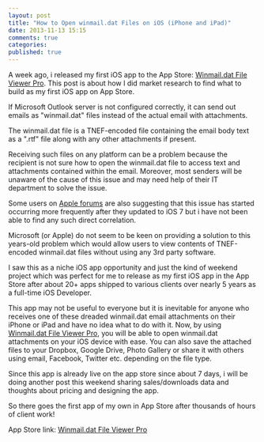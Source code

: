 ```yaml
---
layout: post
title: "How to Open winmail.dat Files on iOS (iPhone and iPad)"
date: 2013-11-13 15:15
comments: true
categories: 
published: true
---
```


A week ago, i released my first iOS app to the App Store: [Winmail.dat File Viewer Pro](http://taps.io/winmail). This post is about how I did market research to find what to build as my first iOS app on App Store.

If Microsoft Outlook server is not configured correctly, it can send out emails as "winmail.dat" files instead of the actual email with attachments. 

<!--more -->
The winmail.dat file is a TNEF-encoded file containing the email body text as a ".rtf" file along with any other attachments if present. 

Receiving such files on any platform can be a problem because the recipient is not sure how to open the winmail.dat file to access text and attachments contained within the email. Moreover, most senders will be unaware of the cause of this issue and may need help of their IT department to solve the issue. 

Some users on [Apple forums](https://discussions.apple.com/search.jspa?&q=winmail.dat) are also suggesting that this issue has started occurring more frequently after they updated to iOS 7 but i have not been able to find any such direct correlation.

Microsoft (or Apple) do not seem to be keen on providing a solution to this years-old problem which would allow users to view contents of TNEF-encoded winmail.dat files without using any 3rd party software.

I saw this as a niche iOS app opportunity and just the kind of weekend project which was perfect for me to release as my first iOS app in the App Store after about 20+ apps shipped to various clients over nearly 5 years as a full-time iOS Developer.

This app may not be useful to everyone but it is inevitable for anyone who receives one of these dreaded winmail.dat email attachments on their iPhone or iPad and have no idea what to do with it. Now, by using [Winmail.dat File Viewer Pro](http://taps.io/winmail), you will be able to open winmail.dat attachments on your iOS device with ease. You can also save the attached files to your Dropbox, Google Drive, Photo Gallery or share it with others using email, Facebook, Twitter etc. depending on the file type.

Since this app is already live on the app store since about 7 days, i will be doing another post this weekend sharing sales/downloads data and thoughts about pricing and designing the app. 

So there goes the first app of my own in App Store after thousands of hours of client work! 

App Store link: [Winmail.dat File Viewer Pro](http://taps.io/winmail)